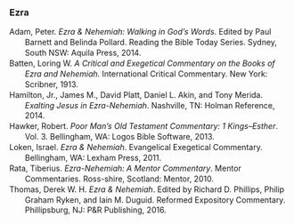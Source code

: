 ### Ezra

<div class="csl-bib-body" style="line-height: 1.35; margin-left: 2em; text-indent:-2em;">
  <div class="csl-entry">Adam, Peter. <i>Ezra &amp; Nehemiah: Walking in God’s Words</i>. Edited by Paul Barnett and Belinda Pollard. Reading the Bible Today Series. Sydney, South NSW: Aquila Press, 2014.</div>
  <span class="Z3988" title="url_ver=Z39.88-2004&amp;ctx_ver=Z39.88-2004&amp;rfr_id=info%3Asid%2Fzotero.org%3A2&amp;rft_val_fmt=info%3Aofi%2Ffmt%3Akev%3Amtx%3Abook&amp;rft.genre=book&amp;rft.btitle=Ezra%20%26%20Nehemiah%3A%20Walking%20in%20God%E2%80%99s%20Words&amp;rft.place=Sydney%2C%20South%20NSW&amp;rft.publisher=Aquila%20Press&amp;rft.series=Reading%20the%20Bible%20Today%20Series&amp;rft.aufirst=Peter&amp;rft.aulast=Adam&amp;rft.au=Peter%20Adam&amp;rft.au=Paul%20Barnett&amp;rft.au=Belinda%20Pollard&amp;rft.date=2014"></span>
  <div class="csl-entry">Batten, Loring W. <i>A Critical and Exegetical Commentary on the Books of Ezra and Nehemiah.</i> International Critical Commentary. New York: Scribner, 1913.</div>
  <span class="Z3988" title="url_ver=Z39.88-2004&amp;ctx_ver=Z39.88-2004&amp;rfr_id=info%3Asid%2Fzotero.org%3A2&amp;rft_val_fmt=info%3Aofi%2Ffmt%3Akev%3Amtx%3Abook&amp;rft.genre=book&amp;rft.btitle=A%20critical%20and%20exegetical%20commentary%20on%20the%20books%20of%20Ezra%20and%20Nehemiah.&amp;rft.place=New%20York&amp;rft.publisher=Scribner&amp;rft.series=International%20Critical%20Commentary&amp;rft.aufirst=Loring%20W.&amp;rft.aulast=Batten&amp;rft.au=Loring%20W.%20Batten&amp;rft.date=1913"></span>
  <div class="csl-entry">Hamilton, Jr., James M., David Platt, Daniel L. Akin, and Tony Merida. <i>Exalting Jesus in Ezra-Nehemiah</i>. Nashville, TN: Holman Reference, 2014.</div>
  <span class="Z3988" title="url_ver=Z39.88-2004&amp;ctx_ver=Z39.88-2004&amp;rfr_id=info%3Asid%2Fzotero.org%3A2&amp;rft_val_fmt=info%3Aofi%2Ffmt%3Akev%3Amtx%3Abook&amp;rft.genre=book&amp;rft.btitle=Exalting%20Jesus%20in%20Ezra-Nehemiah&amp;rft.place=Nashville%2C%20TN&amp;rft.publisher=Holman%20Reference&amp;rft.aufirst=Jr.%2C%20James%20M.&amp;rft.aulast=Hamilton&amp;rft.au=Jr.%2C%20James%20M.%20Hamilton&amp;rft.au=David%20Platt&amp;rft.au=Daniel%20L.%20Akin&amp;rft.au=Tony%20Merida&amp;rft.date=2014"></span>
  <div class="csl-entry">Hawker, Robert. <i>Poor Man’s Old Testament Commentary: 1 Kings–Esther</i>. Vol. 3. Bellingham, WA: Logos Bible Software, 2013.</div>
  <span class="Z3988" title="url_ver=Z39.88-2004&amp;ctx_ver=Z39.88-2004&amp;rfr_id=info%3Asid%2Fzotero.org%3A2&amp;rft_val_fmt=info%3Aofi%2Ffmt%3Akev%3Amtx%3Abook&amp;rft.genre=book&amp;rft.btitle=Poor%20Man%E2%80%99s%20Old%20Testament%20Commentary%3A%201%20Kings%E2%80%93Esther&amp;rft.place=Bellingham%2C%20WA&amp;rft.publisher=Logos%20Bible%20Software&amp;rft.aufirst=Robert&amp;rft.aulast=Hawker&amp;rft.au=Robert%20Hawker&amp;rft.date=2013"></span>
  <div class="csl-entry">Loken, Israel. <i>Ezra &amp; Nehemiah</i>. Evangelical Exegetical Commentary. Bellingham, WA: Lexham Press, 2011.</div>
  <span class="Z3988" title="url_ver=Z39.88-2004&amp;ctx_ver=Z39.88-2004&amp;rfr_id=info%3Asid%2Fzotero.org%3A2&amp;rft_val_fmt=info%3Aofi%2Ffmt%3Akev%3Amtx%3Abook&amp;rft.genre=book&amp;rft.btitle=Ezra%20%26%20Nehemiah&amp;rft.place=Bellingham%2C%20WA&amp;rft.publisher=Lexham%20Press&amp;rft.series=Evangelical%20Exegetical%20Commentary&amp;rft.aufirst=Israel&amp;rft.aulast=Loken&amp;rft.au=Israel%20Loken&amp;rft.date=2011"></span>
  <div class="csl-entry">Rata, Tiberius. <i>Ezra-Nehemiah: A Mentor Commentary</i>. Mentor Commentaries. Ross-shire, Scotland: Mentor, 2010.</div>
  <span class="Z3988" title="url_ver=Z39.88-2004&amp;ctx_ver=Z39.88-2004&amp;rfr_id=info%3Asid%2Fzotero.org%3A2&amp;rft_val_fmt=info%3Aofi%2Ffmt%3Akev%3Amtx%3Abook&amp;rft.genre=book&amp;rft.btitle=Ezra-Nehemiah%3A%20A%20Mentor%20Commentary&amp;rft.place=Ross-shire%2C%20Scotland&amp;rft.publisher=Mentor&amp;rft.series=Mentor%20Commentaries&amp;rft.aufirst=Tiberius&amp;rft.aulast=Rata&amp;rft.au=Tiberius%20Rata&amp;rft.date=2010"></span>
  <div class="csl-entry">Thomas, Derek W. H. <i>Ezra &amp; Nehemiah</i>. Edited by Richard D. Phillips, Philip Graham Ryken, and Iain M. Duguid. Reformed Expository Commentary. Phillipsburg, NJ: P&amp;R Publishing, 2016.</div>
  <span class="Z3988" title="url_ver=Z39.88-2004&amp;ctx_ver=Z39.88-2004&amp;rfr_id=info%3Asid%2Fzotero.org%3A2&amp;rft_val_fmt=info%3Aofi%2Ffmt%3Akev%3Amtx%3Abook&amp;rft.genre=book&amp;rft.btitle=Ezra%20%26%20Nehemiah&amp;rft.place=Phillipsburg%2C%20NJ&amp;rft.publisher=P%26R%20Publishing&amp;rft.series=Reformed%20Expository%20Commentary&amp;rft.aufirst=Derek%20W.%20H.&amp;rft.aulast=Thomas&amp;rft.au=Derek%20W.%20H.%20Thomas&amp;rft.au=Richard%20D.%20Phillips&amp;rft.au=Philip%20Graham%20Ryken&amp;rft.au=Iain%20M.%20Duguid&amp;rft.date=2016"></span>
</div>
